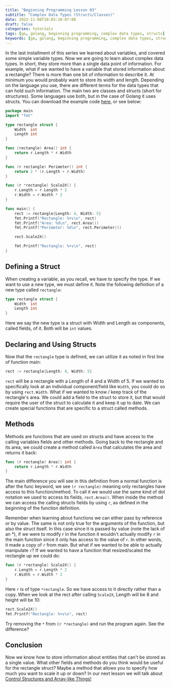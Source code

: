 ```yaml
---
title: "Beginning Programming Lesson 03"
subtitle: "Complex Data Types (Structs/Classes)"
date: 2022-11-08T10:03:18-07:00
draft: false
categories: tutorials
tags: [go, golang, beginning programming, complex data types, structs]
keywords: [go, golang, beginning programming, complex data types, structs]
---
```


In the last installment of this series we learned about variables, and covered some simple variable types. Now we are going to learn about complex data types. In short, they store more than a single data point of information. For example, what if we wanted to have a variable that stored information about a rectangle? There is more than one bit of information to describe it. At minimum you would probably want to store its width and length.  Depending on the language you use, there are different terms for the data types that can hold such information. The main two are classes and structs (short for structures). Some languages use both, but in the case of Golang it uses structs. You can download the example code [here](https://raw.githubusercontent.com/jlhags/Beginning_Programming_In_Go/main/Lesson_03/main.go), or see below:
```go
package main
import "fmt"

type rectangle struct {
	Width  int
	Length int
}

func (rectangle) Area() int {
	return r.Length * r.Width
}

func (r rectangle) Perimeter() int {
	return 2 * (r.Length + r.Width)
}

func (r *rectangle) Scale2X() {
	r.Length = r.Length * 2
	r.Width = r.Width * 2
}

func main() {
	rect := rectangle{Length: 4, Width: 5}
	fmt.Printf("Rectangle: %+v\n", rect)
	fmt.Printf("Area: %d\n", rect.Area())
	fmt.Printf("Perimeter: %d\n", rect.Perimeter())

	rect.Scale2X()

	fmt.Printf("Rectangle: %+v\n", rect)
}
```

## Defining a Struct
When creating a variable, as you recall, we have to specify the type. If we want to use a new type, we must define it. Note the following definition of a new type called `rectangle`:
```go
type rectangle struct {
	Width  int
	Length int
}
```
Here we say the new type is a struct with Width and Length as components, called fields, of it. Both will be `int` values. 

## Declaring and Using Structs
Now that the `rectangle` type is defined, we can utilize it as noted in first line of function main:
```go
rect := rectangle{Length: 4, Width: 5}
```
`rect` will be a rectangle with a Length of 4 and a Width of 5. If we wanted to specifically look at an individual component/field like `Width`, you could do so by using `rect.Width`. What if we wanted to know / keep track of the rectangle's area. We could add a field to the struct to store it, but that would require the user of the struct to calculate it and keep it up to date. We can create special functions that are specific to a struct called methods.

## Methods
Methods are functions that are used on structs and have access to the calling variables fields and other methods. Going back to the rectangle and its area, we could create a method called `Area` that calculates the area and returns it back:
```go
func (r rectangle) Area() int {
	return r.Length * r.Width
}
```
The main difference you will see in this definition from a normal function is after the func keyword, we see `(r rectangle)` meaning only rectangles have access to this function/method. To call it we would use the same kind of dot notation we used to access its fields, `rect.Area()`. When inside the method we can access the calling structs fields by using `r`, as defined in the beginning of the function definition. 

Remember when learning about functions we can either pass by reference or by value. The same is not only true for the arguments of the function, but also the struct itself. In this case since it is passed by value (note the lack of an *), if we were to modify r in the function it wouldn't actually modify `r` in the main function since it only has access to the value of `r`. In other words, it made a copy of `r` from main. But what if we wanted to be able to actually manipulate `r`? If we wanted to have a function that resized/scaled the rectangle up we could do:
```go
func (r *rectangle) Scale2X() {
	r.Length = r.Length * 2
	r.Width = r.Width * 2
}
```
Here `r` is of type `*rectangle`. So we have access to it directly rather than a copy. When we look at the rect after calling `Scale2X`, Length will be 8 and height will be 10:
```go
rect.Scale2X()
fmt.Printf("Rectangle: %+v\n", rect)
```
 Try removing the `*` from `(r *rectangle)` and run the program again. See the difference?

## Conclusion
Now we know how to store information about entities that can't be stored as a single value. What other fields and methods do you think would be useful for the rectangle struct?  Maybe a method that allows you to specify how much you want to scale it up or down? In our next lesson we will talk about [Control Structures and Array-like Things!](/post/beginning-programming-lesson-04)

